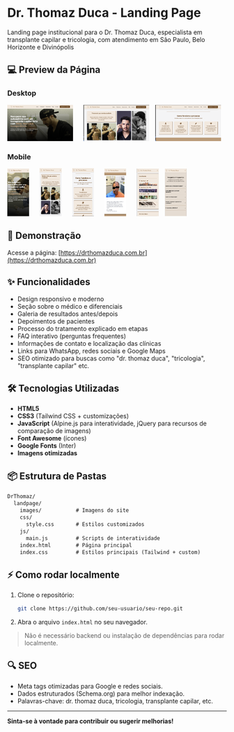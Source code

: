 # Dr. Thomaz Duca - Landing Page

Landing page institucional para o Dr. Thomaz Duca, especialista em transplante capilar e tricologia, com atendimento em São Paulo, Belo Horizonte e Divinópolis

## 💻 Preview da Página

### Desktop
<p>
  <img src="./public/desktop1.png" width="30%" style="margin-right: 10px;" />
  <img src="./public/desktop2.png" width="30%" style="margin: 0 10px;" />
  <img src="./public/desktop3.png" width="30%" />
</p>

### Mobile
<p>
  <img src="./public/mobile1.png" width="10%" style="margin-right: 10px;" />
  <img src="./public/mobile2.png" width="10%" style="margin: 0 10px;" />
  <img src="./public/mobile3.png" width="10%" style="margin: 0 10px;" />
  <img src="./public/mobile4.png" width="10%" style="margin: 0 10px;" />
  <img src="./public/mobile5.png" width="10%" style="margin: 0 10px;" />
  <img src="./public/mobile6.png" width="10%" />
</p>


## 🚀 Demonstração

Acesse a página: [https://drthomazduca.com.br](https://drthomazduca.com.br)

## ✨ Funcionalidades

- Design responsivo e moderno
- Seção sobre o médico e diferenciais
- Galeria de resultados antes/depois
- Depoimentos de pacientes
- Processo do tratamento explicado em etapas
- FAQ interativo (perguntas frequentes)
- Informações de contato e localização das clínicas
- Links para WhatsApp, redes sociais e Google Maps
- SEO otimizado para buscas como "dr. thomaz duca", "tricologia", "transplante capilar" etc.

## 🛠️ Tecnologias Utilizadas

- **HTML5**
- **CSS3** (Tailwind CSS + customizações)
- **JavaScript** (Alpine.js para interatividade, jQuery para recursos de comparação de imagens)
- **Font Awesome** (ícones)
- **Google Fonts** (Inter)
- **Imagens otimizadas**

## 📦 Estrutura de Pastas

```
DrThomaz/
  landpage/
    images/           # Imagens do site
    css/
      style.css       # Estilos customizados
    js/
      main.js         # Scripts de interatividade
    index.html        # Página principal
    index.css         # Estilos principais (Tailwind + custom)
```

## ⚡ Como rodar localmente

1. Clone o repositório:
   ```bash
   git clone https://github.com/seu-usuario/seu-repo.git
   ```
2. Abra o arquivo `index.html` no seu navegador.

> Não é necessário backend ou instalação de dependências para rodar localmente.

## 🔍 SEO

- Meta tags otimizadas para Google e redes sociais.
- Dados estruturados (Schema.org) para melhor indexação.
- Palavras-chave: dr. thomaz duca, tricologia, transplante capilar, etc.


---

**Sinta-se à vontade para contribuir ou sugerir melhorias!**
